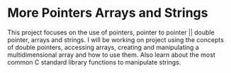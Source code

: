 # More Pointers Arrays and Strings

This project focuses on the use of pointers, pointer to pointer || double pointer, arrays and strings.
I will be working on project using the concepts of double pointers, accessing arrays, creating and manipulating a multidimensional array and how to use them.
Also learn about the most common C standard library functions to manipulate strings.
